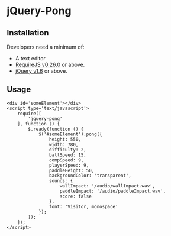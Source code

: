 # jQuery-Pong
## Installation

Developers need a minimum of:
 - A text editor
 - [RequireJS v0.26.0][requirejs] or above.
 - [jQuery v1.6][jquery] or above.

## Usage

    <div id='someElement'></div>
    <script type='text/javascript'>
        require([
            'jquery-pong'
        ], function () {
            $.ready(function () {
                $('#someElement').pong({
                    height: 550,
                    width: 780,
                    difficulty: 2,
                    ballSpeed: 15,
                    compSpeed: 9,
                    playerSpeed: 9,
                    paddleHeight: 50,
                    backgroundColor: 'transparent',
                    sounds: {
                        wallImpact: '/audio/wallImpact.wav',
                        paddleImpact: '/audio/paddleImpact.wav',
                        score: false
                    },
                    font: 'Visitor, monospace'
                });
            });
        });
    </script>

[requirejs]: http://requirejs.org
[jquery]: http://jquery.com